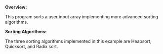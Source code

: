 **Overview:**

This program sorts a user input array implementing more advanced sorting algorithms.

**Sorting Algorithms:**

The three sorting algorithms implemented in this example are Heapsort, Quicksort, and Radix sort.
